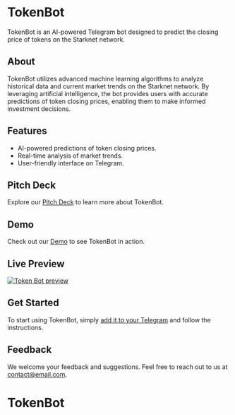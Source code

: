 # TokenBot

TokenBot is an AI-powered Telegram bot designed to predict the closing price of tokens on the Starknet network.

## About

TokenBot utilizes advanced machine learning algorithms to analyze historical data and current market trends on the Starknet network. By leveraging artificial intelligence, the bot provides users with accurate predictions of token closing prices, enabling them to make informed investment decisions.

## Features

- AI-powered predictions of token closing prices.
- Real-time analysis of market trends.
- User-friendly interface on Telegram.

## Pitch Deck

Explore our [Pitch Deck](https://www.canva.com/design/DAGL5daLMdI/9-OlXiD58-HyMlodMZtDcA/edit?utm_content=DAGL5daLMdI&utm_campaign=designshare&utm_medium=link2&utm_source=sharebutton) to learn more about TokenBot.

## Demo

Check out our [Demo](https://www.loom.com/share/91a0503300c1408cb0d2531195dcb92d?sid=7489232b-6147-458b-9134-80b51285c7fe) to see TokenBot in action.

## Live Preview
[![Token Bot preview](https://github.com/Bratipah/TokenBot/blob/main/assets/VID-20240505-WA0016)](https://github.com/Bratipah/TokenBot/blob/main/assets/VID-20240505-WA0016.mp4)

## Get Started

To start using TokenBot, simply [add it to your Telegram](https://t.me/KibokoDegenBot) and follow the instructions.

## Feedback

We welcome your feedback and suggestions. Feel free to reach out to us at [contact@email.com](bratipahmh@gmail.com).

# TokenBot
